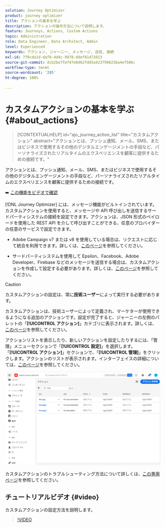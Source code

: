 ```yaml
---
solution: Journey Optimizer
product: journey optimizer
title: アクションの基本を学ぶ
description: アクションの操作方法について説明します。
feature: Journeys, Actions, Custom Actions
topic: Administration
role: Data Engineer, Data Architect, Admin
level: Experienced
keywords: アクション, ジャーニー, メッセージ, 送信, 接続
exl-id: 7f0cda1d-daf0-4d4c-9978-ddef81473813
source-git-commit: dcb2be7fef47e0d62fdd5a423799823ba4ef586c
workflow-type: tm+mt
source-wordcount: '285'
ht-degree: 100%

---
```


# カスタムアクションの基本を学ぶ {#about_actions}

>[!CONTEXTUALHELP]
>id="ajo_journey_action_list"
>title="カスタムアクション"
>abstract="アクションとは、プッシュ通知、メール、SMS、またはビジネスで使用するその他のデジタルエンゲージメントの手段など、パーソナライズされたリアルタイムのエクスペリエンスを顧客に提供するための接続です。"

アクションとは、プッシュ通知、メール、SMS、またはビジネスで使用するその他のデジタルエンゲージメントの手段など、パーソナライズされたリアルタイムのエクスペリエンスを顧客に提供するための接続です。

➡️ [この機能をビデオで確認](#video)

[!DNL Journey Optimizer] には、メッセージ機能がビルトインされています。カスタムアクションを使用すると、メッセージや API 呼び出しを送信するサードパーティシステムの接続を設定できます。アクションは、JSON 形式のペイロードを使用した REST API を介して呼び出すことができる、任意のプロバイダーの任意のサービスで設定できます。

* Adobe Campaign v7 または v8 を使用している場合は、リクエストに応じて統合を利用できます。詳しくは、[このページ](../action/acc-action.md)を参照してください。

* サードパーティシステムを使用して Epsilon、Facebook、Adobe Developer、Firebase などのメッセージを送信する場合は、カスタムアクションを作成して設定する必要があります。詳しくは、[このページ](../action/about-custom-action-configuration.md)を参照してください。

>[!CAUTION]
>
>カスタムアクションの設定は、常に&#x200B;**技術ユーザー**&#x200B;によって実行する必要があります。

カスタムアクションは、技術ユーザーによって定義され、マーケターが使用できるようになる追加のアクションです。設定が完了すると、ジャーニーの左側のパレットの「**[!UICONTROL アクション]**」カテゴリに表示されます。詳しくは、[このページ](../building-journeys/about-journey-activities.md#action-activities)を参照してください。

アクションリストを表示したり、新しいアクションを設定したりするには、「管理」メニューセクションで「**[!UICONTROL 設定]**」を選択します。「**[!UICONTROL アクション]**」セクションで、「**[!UICONTROL 管理]**」をクリックします。アクションのリストが表示されます。インターフェイスの詳細については、[このページ](../start/user-interface.md)を参照してください。

![](assets/custom1.png)

カスタムアクションのトラブルシューティング方法について詳しくは、[この専用ページ](../action/troubleshoot-custom-action.md)を参照してください。

## チュートリアルビデオ {#video}

カスタムアクションの設定方法を説明します。

>[!VIDEO](https://video.tv.adobe.com/v/3430280?quality=12&captions=jpn)
